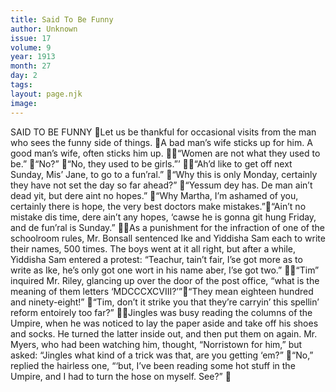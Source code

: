 ```yaml
---
title: Said To Be Funny
author: Unknown
issue: 17
volume: 9
year: 1913
month: 27
day: 2
tags:
layout: page.njk
image:
---
```

SAID TO BE FUNNY Let us be thankful for occasional visits from the man who sees the funny side of things. A bad man’s wife sticks up for him. A good man’s wife, often sticks him up. “Women are not what they used to be.” “No?” “No, they used to be girls.”’ “Ah’d like to get off next Sunday, Mis’ Jane, to go to a fun’ral.” “Why this is only Monday, certainly they have not set the day so far ahead?” “Yessum dey has. De man ain’t dead yit, but dere aint no hopes.” “Why Martha, I’m ashamed of you, certainly there is hope, the very best doctors make mistakes.”“Ain’t no mistake dis time, dere ain’t any hopes, ‘cawse he is gonna git hung Friday, and de fun’ral is Sunday.” As a punishment for the infraction of one of the schoolroom rules, Mr. Bonsall sentenced Ike and Yiddisha Sam each to write their names, 500 times. The boys went at it all right, but after a while, Yiddisha Sam entered a protest: “Teachur, tain’t fair, I’se got more as to write as Ike, he’s only got one wort in his name aber, I’se got two.” “Tim” inquired Mr. Riley, glancing up over the door of the post office, “what is the meaning of them letters ‘MDCCCXCVIII?’”“They mean eighteen hundred and ninety-eight!” “Tim, don’t it strike you that they’re carryin’ this spellin’ reform entoirely too far?” Jingles was busy reading the columns of the Umpire, when he was noticed to lay the paper aside and take off his shoes and socks. He turned the latter inside out, and then put them on again. Mr. Myers, who had been watching him, thought, “Norristown for him,” but asked: “Jingles what kind of a trick was that, are you getting ‘em?” “No,” replied the hairless one, “‘but, I’ve been reading some hot stuff in the Umpire, and I had to turn the hose on myself. See?” 
